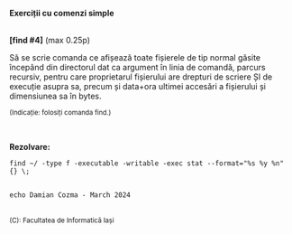 **Exerciții cu comenzi simple**
<br>
<br>


**[find #4]** (max 0.25p)

Să se scrie comanda ce afișează toate fișierele de tip normal găsite începând din directorul dat ca argument în linia de comandă, parcurs recursiv, pentru care proprietarul fișierului are drepturi de scriere ȘI de execuție asupra sa, precum și data+ora ultimei accesări a fișierului și dimensiunea sa în bytes.

<sub>(Indicație: folosiți comanda find.) </sub>

<br> 

**Rezolvare:**

```terminal
find ~/ -type f -executable -writable -exec stat --format="%s %y %n" {} \;


echo Damian Cozma - March 2024
```
<br>
<sub>(C): Facultatea de Informatică Iași </sub>
